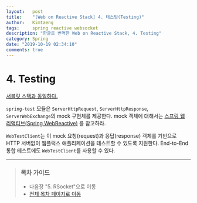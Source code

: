 ```yaml
---
layout:   post
title:    "[Web on Reactive Stack] 4. 테스팅(Testing)"
author:   Kimtaeng
tags: 	  spring reactive websocket
description: "한글로 번역한 Web on Reactive Stack, 4. Testing"
category: Spring
date: "2019-10-19 02:34:10"
comments: true
---
```


# 4. Testing
> <a href="https://docs.spring.io/spring/docs/current/spring-framework-reference/web.html#testing" target="_blank" rel="nofollow">
서블릿 스택과 동일하다.</a>

`spring-test` 모듈은 `ServerHttpRequest`, `ServerHttpResponse`, `ServerWebExchange`의 mock 구현체를 제공한다.
mock 객체에 대해서는
<a href="https://docs.spring.io/spring/docs/current/spring-framework-reference/testing.html#mock-objects-web-reactive" rel="nofollow" target="_blank">스프링 웹 리액티브(Spring WebReactive)</a>
를 참고하라.

`WebTestClient`는 이 mock 요청(request)과 응답(response) 객체를 기반으로 HTTP 서버없이 웹플럭스 애플리케이션을 테스트할 수 있도록
지원한다. End-to-End 통합 테스트에도 `WebTestClient`를 사용할 수 있다.

---

> ### 목차 가이드
> - 다음장 "5. RSocket"으로 이동
> - <a href="/post/web-on-reactive-stack">전체 목차 페이지로 이동</a>